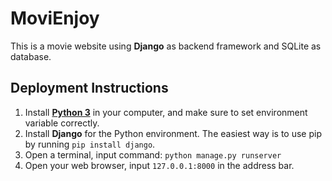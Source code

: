 # MoviEnjoy
This is a movie website using **Django** as backend framework and SQLite as database.

## Deployment Instructions

1. Install [**Python 3**]( https://www.python.org/) in your computer, and make sure to set environment variable correctly.
2. Install **Django** for the Python environment. The easiest way is to use pip by running `pip install django`.
3. Open a terminal, input command: `python manage.py runserver `
4. Open your web browser, input `127.0.0.1:8000` in the address bar.
